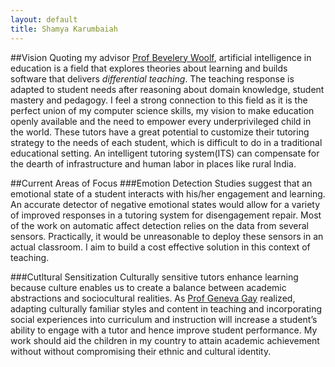 ```yaml
---
layout: default
title: Shamya Karumbaiah
---
```

##Vision
Quoting my advisor [Prof Bevelery Woolf](http://althea.cs.umass.edu/bpw/bpwindex.html), artificial intelligence in education is a field that explores theories about learning and builds software that delivers *differential teaching*. The teaching response is adapted to student needs after reasoning about domain knowledge, student mastery and pedagogy. I feel a strong connection to this field as it is the perfect union of my computer science skills, my vision to make education openly available and the need to empower every underprivileged child in the world. These tutors have a great potential to customize their tutoring strategy to the needs of each student, which is difficult to do in a traditional educational setting. An intelligent tutoring system(ITS) can compensate for the dearth of infrastructure and human labor in places like rural India.
	
##Current Areas of Focus
###Emotion Detection
Studies suggest that an emotional state of a student interacts with his/her engagement and learning. An accurate detector of negative emotional states would allow for a variety of improved responses in a tutoring system for disengagement repair. Most of the work on automatic affect detection relies on the data from several sensors. Practically, it would be unreasonable to deploy these sensors in an actual classroom. I aim to build a cost effective solution in this context of teaching.
	
###Cutltural Sensitization</h3>
Culturally sensitive tutors enhance learning because culture enables us to create a balance between academic abstractions and sociocultural realities. As [Prof Geneva Gay](https://education.uw.edu/people/faculty/ggay) realized, adapting culturally familiar styles and content in teaching and incorporating social experiences into curriculum and instruction will increase a student’s ability to engage with a tutor and hence improve student performance. My work should aid the children in my country to attain academic achievement without without compromising their ethnic and cultural identity.
